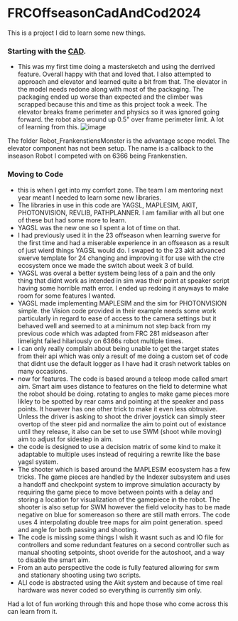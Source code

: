 # FRCOffseasonCadAndCod2024

This is a project I did to learn some new things.

### Starting with the [CAD](https://cad.onshape.com/documents/7b13049c2cde382fdd62978c/w/b0b2d0bd70eaff5d44976ab3/e/618cb2263d489624640a6db2?renderMode=0&uiState=676de51d1038fe27e777eb76). 
* This was my first time doing a mastersketch and using the derrived feature.
Overall happy with that and loved that. I also attempted to approach and elevator and learned quite a bit from that. The elevator in the model needs redone along with most of the packaging. The packaging ended up worse than expected and the climber was scrapped because this and time as this project took a week. The elevator breaks frame perimeter and physics so it was ignored going forward. the robot also wound up 0.5" over frame perimeter limit. A lot of learning from this.
![image](https://github.com/user-attachments/assets/f3a50dda-3c09-4e25-8a51-0d27c28d4258)


The folder Robot_FrankenstiensMonster is the advantage scope model. The elevator component has not been setup. The name is a callback to the inseason Robot I competed with on 6366 being Frankenstien.

### Moving to Code
* this is when I get into my comfort zone. The team I am mentoring next year meant I needed to learn some new libraries.
* The libraries in use in this code are YAGSL, MAPLESIM, AKIT, PHOTONVISION, REVLIB, PATHPLANNER. I am familiar with all but one of these but had some more to learn.
* YAGSL was the new one so I spent a lot of time on that.
* I had previously used it in the 23 offseason when learning swerve for the first time and had a miserable experience in an offseason as a result of just wierd things YAGSL would do. I swaped to the 23 akit advanced swerve template for 24 changing and improving it for use with the ctre ecosystem once we made the switch about week 3 of build.
 * YAGSL was overal a better system being less of a pain and the only thing that didnt work as intended in sim was their point at speaker script having some horrible math error. I ended up redoing it anyways to make room for some features I wanted.
 * YAGSL made implementing MAPLESIM and the sim for PHOTONVISION simple. the Vision code provided in their example needs some work particularly in regard to ease of access to the camera settings but it behaved well and seemed to at a minimum not step back from my previous code which was adapted from FRC 281 midseason after limelight failed hilariously on 6366s robot multiple times.
 * I can only really complain about being unable to get the target states from their api which was only a result of me doing a custom set of code that didnt use the default logger as I have had it crash network tables on many occasions.
* now for features. The code is based around a teleop mode called smart aim. Smart aim uses distance to features on the field to determine what the robot should be doing. rotating to angles to make game pieces more likley to be spotted by rear cams and pointing at the speaker and pass points. It however has one other trick to make it even less obtrusive. Unless the driver is asking to shoot the driver joystick can simply steer overtop of the steer pid and normalize the aim to point out of existance until they release, it also can be set to use SWM (shoot while moving) aim to adjust for sidestep in aim.
* the code is designed to use a decision matrix of some kind to make it adaptable to multiple uses instead of requiring a rewrite like the base yagsl system.
* The shooter which is based around the MAPLESIM ecosystem has a few tricks. The game pieces are handled by the Indexer subsystem and uses a handoff and checkpoint system to improve simulation accuracty by requiring the game piece to move between points with a delay and storing a location for visualization of the gamepiece in the robot. The shooter is also setup for SWM however the field velocity has to be made negative on blue for somereason so there are still math errors. The code uses 4 interpolating double tree maps for aim point generation. speed and angle for both passing and shooting.
* The code is missing some things I wish it wasnt such as and IO file for controllers and some redundant features on a second controller such as manual shooting setpoints, shoot overide for the autoshoot, and a way to disable the smart aim.
* From an auto perspective the code is fully featured allowing for swm and stationary shooting using two scripts.
* ALl code is abstracted using the Akit system and because of time real hardware was never coded so everything is currently sim only.

Had a lot of fun working through this and hope those who come across this can learn from it. 



